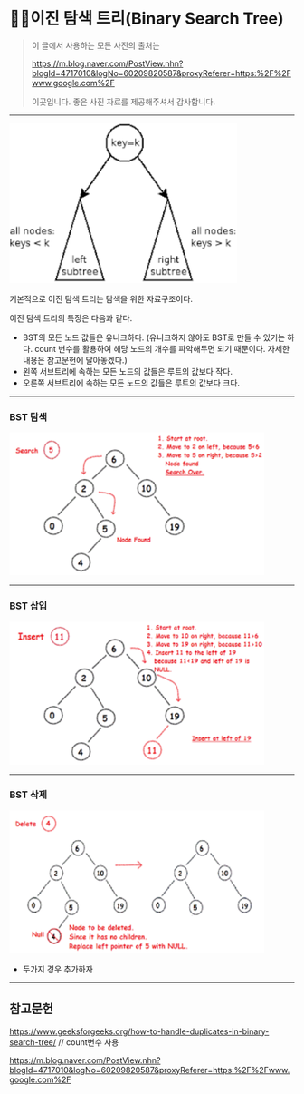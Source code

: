 # 🤷‍♂️이진 탐색 트리(Binary Search Tree)

> 이 글에서 사용하는 모든 사진의 출처는
>
> https://m.blog.naver.com/PostView.nhn?blogId=4717010&logNo=60209820587&proxyReferer=https:%2F%2Fwww.google.com%2F
>
> 이곳입니다. 좋은 사진 자료를 제공해주셔서 감사합니다.

---

<img src="../assets/img/bst.png" alt="bst" style="zoom:150%;" />

기본적으로 이진 탐색 트리는 탐색을 위한 자료구조이다.

이진 탐색 트리의 특징은 다음과 같다.

- BST의 모든 노드 값들은 유니크하다. (유니크하지 않아도 BST로 만들 수 있기는 하다. count 변수를 활용하여 해당 노드의 개수를 파악해두면 되기 때문이다. 자세한 내용은 참고문헌에 달아놓겠다.)
- 왼쪽 서브트리에 속하는 모든 노드의 값들은 루트의 값보다 작다.
- 오른쪽 서브트리에 속하는 모든 노드의 값들은 루트의 값보다 크다.

---

### BST 탐색

<img src="../assets/img/bst_find.png" alt="bst_find" style="zoom:150%;" />

---

### BST 삽입

<img src="../assets/img/bst_insert.png" alt="bst_insert" style="zoom:150%;" />

---

### BST 삭제

<img src="../assets/img/bst_delete.png" alt="bst_delete" style="zoom:150%;" />

+ 두가지 경우 추가하자

---

## 참고문헌

https://www.geeksforgeeks.org/how-to-handle-duplicates-in-binary-search-tree/     // count변수 사용

https://m.blog.naver.com/PostView.nhn?blogId=4717010&logNo=60209820587&proxyReferer=https:%2F%2Fwww.google.com%2F
